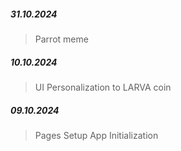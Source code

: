 ##### 31.10.2024

> Parrot meme

##### 10.10.2024

> UI Personalization to LARVA coin

##### 09.10.2024

> Pages Setup
> App Initialization
